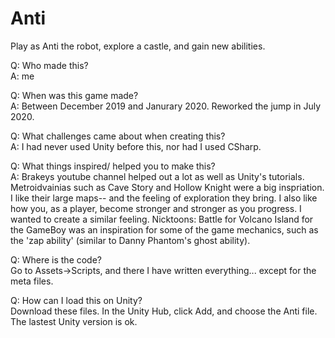 # Anti
Play as Anti the robot, explore a castle, and gain new abilities.  

Q: Who made this?  
A: me  

Q: When was this game made?  
A: Between December 2019 and Janurary 2020. Reworked the jump in July 2020.

Q: What challenges came about when creating this?  
A: I had never used Unity before this, nor had I used CSharp.  

Q: What things inspired/ helped you to make this?  
A: Brakeys youtube channel helped out a lot as well as Unity's tutorials. Metroidvainias such as Cave Story and Hollow Knight were a big inspriation. I like their large maps-- and the feeling of exploration they bring. I also like how you, as a player, become stronger and stronger as you progress. I wanted to create a similar feeling. Nicktoons: Battle for Volcano Island for the GameBoy was an inspiration for some of the game mechanics, such as the 'zap ability' (similar to Danny Phantom's ghost ability).  

Q: Where is the code?  
Go to Assets->Scripts, and there I have written everything... except for the meta files.

Q: How can I load this on Unity?  
Download these files. In the Unity Hub, click Add, and choose the Anti file. The lastest Unity version is ok.  
